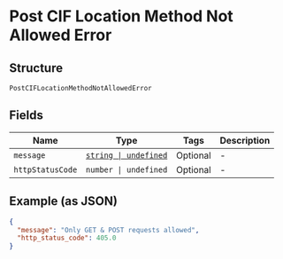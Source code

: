 
# Post CIF Location Method Not Allowed Error

## Structure

`PostCIFLocationMethodNotAllowedError`

## Fields

| Name | Type | Tags | Description |
|  --- | --- | --- | --- |
| `message` | [`string \| undefined`](../../doc/models/string-enum.md) | Optional | - |
| `httpStatusCode` | `number \| undefined` | Optional | - |

## Example (as JSON)

```json
{
  "message": "Only GET & POST requests allowed",
  "http_status_code": 405.0
}
```

